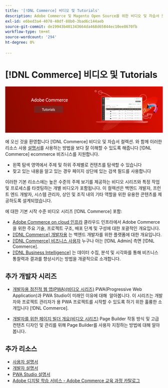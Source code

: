 ```yaml
---
title: '[!DNL Commerce] 비디오 및 Tutorials'
description: Adobe Commerce 및 Magento Open Source을 위한 비디오 및 자습서 모음입니다
exl-id: e6bed3a4-4078-40df-88b0-3bad6c144aeb
source-git-commit: de19943b401343664da468d65844ec10ee8670fb
workflow-type: tm+mt
source-wordcount: '294'
ht-degree: 0%

---
```


# [!DNL Commerce] 비디오 및 Tutorials

![](./assets/banner.png)

에 오신 것을 환영합니다 [!DNL Commerce] 비디오 및 자습서 컬렉션. 와 함께 이러한 리소스 사용 [설명서](https://experienceleague.adobe.com/docs/commerce.html)를 사용하는 방법을 보다 잘 이해할 수 있도록 해줍니다 [!DNL Commerce] ecommerce 비즈니스를 지원합니다.

- 왼쪽 탐색 영역에서 주제 및 하위 주제별로 컨텐츠를 탐색할 수 있습니다
- 찾고 있는 내용을 알고 있는 경우 페이지 상단에 있는 검색 필드를 사용합니다

이러한 기본 리소스에는 높은 수준의 주제 보기를 제공하는 비디오 시리즈와 특정 작업 및 프로세스를 타겟팅하는 개별 비디오가 포함됩니다. 이 컬렉션은 백엔드 개발자, 프런트 엔드 개발자, 시스템 관리자, 상인 및 조직 내의 기타 역할을 위한 유용한 콘텐츠를 제공하도록 설계되었습니다.

에 대한 기본 시작 수준 비디오 시리즈 [!DNL Commerce] 포함:

- [Adobe Commerce on cloud 인프라](./cloud/1-overview.md) 클라우드 인프라에서 Adobe Commerce을 위한 주요 기술, 프로젝트 구조, 배포 단계 및 구성에 대한 포괄적인 개요입니다.
- [[!DNL Commerce] 개발자용](./developer/backend-1-1-overview.md) 는 백엔드 개발자를 위한 플랫폼에 대한 개요입니다.
- [[!DNL Commerce] 비즈니스 사용자](./merchant/introduction/1-1-menus.md) 누구나 아는 [!DNL Admin] 측면 [!DNL Commerce].
- [[!DNL Business Intelligence]](./merchant/business-intelligence/1-overview.md) 는 데이터 수집, 분석 및 시각화를 통해 비즈니스 통찰력과 결과를 향상시키는 방법을 개괄적으로 소개합니다.

## 추가 개발자 시리즈

- [개발자용 점진적 웹 앱(PWA)(비디오 시리즈)](./pwa/introduction/1-overview.md) PWA(Progressive Web Application)과 PWA Studio이 미래인 이유에 대해 &#x200B; 알아봅니다. 이 시리즈는 개발자와 프로젝트 관리자가 용 PWA 프로젝트를 시작할 수 있도록 하기 위한 훌륭한 소개입니다 [!DNL Commerce].

- [개발자를 위한 페이지 빌더 개요(비디오 시리즈)](./developer/page-builder/1-intro-case-studies.md) Page Builder 작동 방식 및 고급 컨텐츠 디자인 및 관리를 위해 Page Builder를 사용자 지정하는 방법에 대해 알아봅니다.

<!--
- **[Security planning for [!DNL Commerce] (video series)](./security/summit-security/1-summit-security.md)**
    <br>
    *How the e-commerce threat landscape is changing. The importance of security for the customer running an e-commerce application and specific processes and practices for securing Magento*
-->

## 추가 리소스

- [사용자 설명서](https://docs.magento.com/)
- [개발자 설명서](https://devdocs.magento.com/)
- [PWA Studio 설명서](https://developer.adobe.com/commerce/pwa-studio/)
- [Adobe 디지털 학습 서비스 - Adobe Commerce 교육 과정 카탈로그](https://learning.adobe.com/catalog.html?solution=Adobe%20Commerce)
